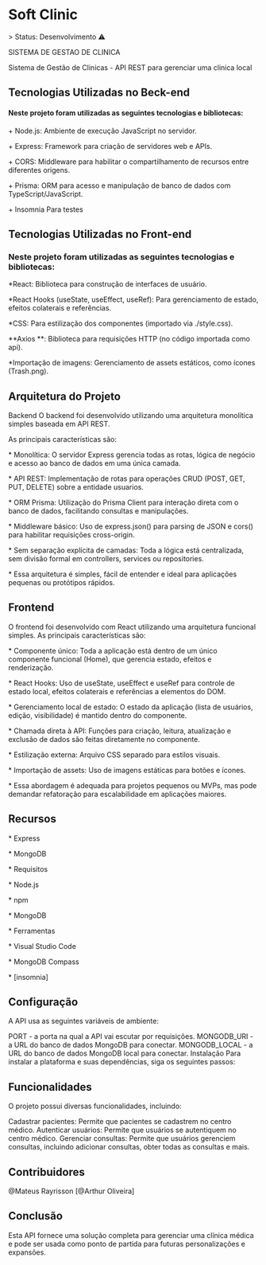 <h1>Soft Clinic</h1>
> Status: Desenvolvimento ⚠️
<p>SISTEMA DE GESTAO DE CLINICA</p>
Sistema de Gestão de Clinicas - API REST 
para gerenciar uma clinica local

<h2>Tecnologias Utilizadas no Beck-end</h2>
<h4>Neste projeto foram utilizadas as seguintes tecnologias e bibliotecas:</h4>

<p>+ Node.js: Ambiente de execução JavaScript no servidor.</p>
 
<p>+ Express: Framework para criação de servidores web e APIs.</p>
   
<p>+ CORS: Middleware para habilitar o compartilhamento de recursos entre diferentes origens.</p>
 
<p>+ Prisma: ORM para acesso e manipulação de banco de dados com TypeScript/JavaScript.</p>
   
<p>+ Insomnia Para testes</p>
    
<h2>Tecnologias Utilizadas no Front-end</h2>

<h3>Neste projeto foram utilizadas as seguintes tecnologias e bibliotecas:</h3>

<p>*React: Biblioteca para construção de interfaces de usuário.</p>
<p>*React Hooks (useState, useEffect, useRef): Para gerenciamento de estado, efeitos colaterais e referências.</p>
<p>*CSS: Para estilização dos componentes (importado via ./style.css).</p>
<p>**Axios **: Biblioteca para requisições HTTP (no código importada como api).</p>
<p>*Importação de imagens: Gerenciamento de assets estáticos, como ícones (Trash.png).</p>

<h2>Arquitetura do Projeto</h2>

Backend
O backend foi desenvolvido utilizando uma arquitetura monolítica simples baseada em API REST. 

As principais características são:

<p>* Monolítica: O servidor Express gerencia todas as rotas, lógica de negócio e acesso ao banco de dados em uma única camada.</p>
  
<p>* API REST: Implementação de rotas para operações CRUD (POST, GET, PUT, DELETE) sobre a entidade usuarios.</p>
  
<p>* ORM Prisma: Utilização do Prisma Client para interação direta com o banco de dados, facilitando consultas e manipulações.</p>
  
<p>* Middleware básico: Uso de express.json() para parsing de JSON e cors() para habilitar requisições cross-origin.</p>
  
<p>* Sem separação explícita de camadas: Toda a lógica está centralizada, sem divisão formal em controllers, services ou repositories.</p>
  
<p>* Essa arquitetura é simples, fácil de entender e ideal para aplicações pequenas ou protótipos rápidos.</p>

<h2>Frontend</h2>
O frontend foi desenvolvido com React utilizando uma arquitetura funcional simples. As principais características são:

<p>* Componente único: Toda a aplicação está dentro de um único componente funcional (Home), que gerencia estado, efeitos e renderização.</p>
  
<p>* React Hooks: Uso de useState, useEffect e useRef para controle de estado local, efeitos colaterais e referências a elementos do DOM.</p>
  
<p>* Gerenciamento local de estado: O estado da aplicação (lista de usuários, edição, visibilidade) é mantido dentro do componente.</p>
  
<p>* Chamada direta à API: Funções para criação, leitura, atualização e exclusão de dados são feitas diretamente no componente.</p>
  
<p>* Estilização externa: Arquivo CSS separado para estilos visuais.</p>
  
<p>* Importação de assets: Uso de imagens estáticas para botões e ícones.</p>
  
<p>* Essa abordagem é adequada para projetos pequenos ou MVPs, mas pode demandar refatoração para escalabilidade em aplicações maiores.</p>

<h2>Recursos</h2>

<p>* Express</p>
  
<p>* MongoDB</p>
  
<p>* Requisitos</p>
  
<p>* Node.js</p>
  
<p>* npm</p>
  
<p>* MongoDB</p>
  
<p>* Ferramentas</p>
  
<p>* Visual Studio Code</p>

<p>* MongoDB Compass</p>
  
<p>* [insomnia]</p>
  
<h2>Configuração</h2>

A API usa as seguintes variáveis de ambiente:

PORT - a porta na qual a API vai escutar por requisições.
MONGODB_URI - a URL do banco de dados MongoDB para conectar.
MONGODB_LOCAL - a URL do banco de dados MongoDB local para conectar.
Instalação
Para instalar a plataforma e suas dependências, siga os seguintes passos:

<h2>Funcionalidades</h2>
O projeto possui diversas funcionalidades, incluindo:

Cadastrar pacientes: Permite que pacientes se cadastrem no centro médico.
Autenticar usuários: Permite que usuários se autentiquem no centro médico.
Gerenciar consultas: Permite que usuários gerenciem consultas, incluindo adicionar consultas, obter todas as consultas e mais.

<h2>Contribuidores</h2>
@Mateus Rayrisson
[@Arthur Oliveira]

<h2>Conclusão</h2>
Esta API fornece uma solução completa para gerenciar uma clínica médica e pode ser usada como ponto de partida para futuras personalizações e expansões.
 

